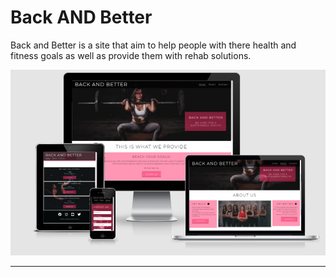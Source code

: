 # Back AND Better

Back and Better is a site that aim to help people with there health and fitness goals as well as provide them with rehab solutions.

![Responsive Mockup](wireframes/responsive_mockup.jpg)

---
